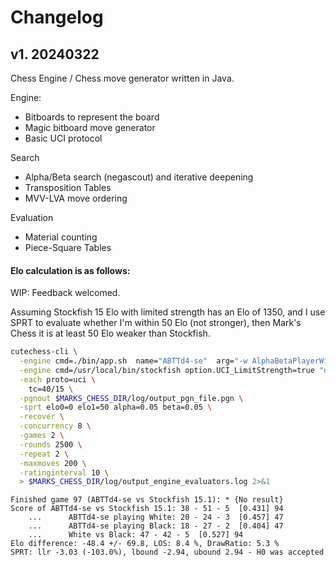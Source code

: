 # Changelog

## v1. 20240322
Chess Engine / Chess move generator written in Java.  

Engine:
* Bitboards to represent the board
* Magic bitboard move generator
* Basic UCI protocol

Search
* Alpha/Beta search (negascout) and iterative deepening
* Transposition Tables
* MVV-LVA move ordering

Evaluation
* Material counting
* Piece-Square Tables

#### Elo calculation is as follows:
WIP: Feedback welcomed.

Assuming Stockfish 15 Elo with limited strength has an Elo of 1350, and I use SPRT to evaluate whether I'm within
50 Elo (not stronger), then Mark's Chess it is at least 50 Elo weaker than Stockfish.

```bash
cutechess-cli \
  -engine cmd=./bin/app.sh  name="ABTTd4-se"  arg="-w AlphaBetaPlayerWithTT -b AlphaBetaPlayerWithTT -wd 100 -bd 100 -e SimpleEvaluator"  dir=$MARKS_CHESS_DIR \
  -engine cmd=/usr/local/bin/stockfish option.UCI_LimitStrength=true "option.Use NNUE=false" \
  -each proto=uci \
    tc=40/15 \
  -pgnout $MARKS_CHESS_DIR/log/output_pgn_file.pgn \
  -sprt elo0=0 elo1=50 alpha=0.05 beta=0.05 \
  -recover \
  -concurrency 8 \
  -games 2 \
  -rounds 2500 \
  -repeat 2 \
  -maxmoves 200 \
  -ratinginterval 10 \
  > $MARKS_CHESS_DIR/log/output_engine_evaluators.log 2>&1
```

```text
Finished game 97 (ABTTd4-se vs Stockfish 15.1): * {No result}
Score of ABTTd4-se vs Stockfish 15.1: 38 - 51 - 5  [0.431] 94
    ...      ABTTd4-se playing White: 20 - 24 - 3  [0.457] 47
    ...      ABTTd4-se playing Black: 18 - 27 - 2  [0.404] 47
    ...      White vs Black: 47 - 42 - 5  [0.527] 94
Elo difference: -48.4 +/- 69.8, LOS: 8.4 %, DrawRatio: 5.3 %
SPRT: llr -3.03 (-103.0%), lbound -2.94, ubound 2.94 - H0 was accepted
```
